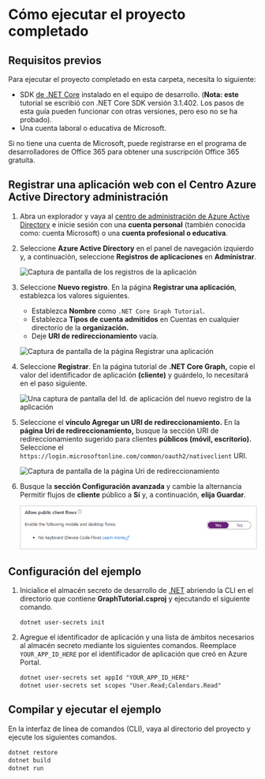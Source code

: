 # <a name="how-to-run-the-completed-project"></a>Cómo ejecutar el proyecto completado

## <a name="prerequisites"></a>Requisitos previos

Para ejecutar el proyecto completado en esta carpeta, necesita lo siguiente:

- SDK [de .NET Core](https://dotnet.microsoft.com/download) instalado en el equipo de desarrollo. (**Nota: este** tutorial se escribió con .NET Core SDK versión 3.1.402. Los pasos de esta guía pueden funcionar con otras versiones, pero eso no se ha probado).
- Una cuenta laboral o educativa de Microsoft.

Si no tiene una cuenta de [](https://developer.microsoft.com/office/dev-program) Microsoft, puede registrarse en el programa de desarrolladores de Office 365 para obtener una suscripción Office 365 gratuita.

## <a name="register-a-web-application-with-the-azure-active-directory-admin-center"></a>Registrar una aplicación web con el Centro Azure Active Directory administración

1. Abra un explorador y vaya al [centro de administración de Azure Active Directory](https://aad.portal.azure.com) e inicie sesión con una **cuenta personal** (también conocida como: cuenta Microsoft) o una **cuenta profesional o educativa**.

1. Seleccione **Azure Active Directory** en el panel de navegación izquierdo y, a continuación, seleccione **Registros de aplicaciones** en **Administrar**.

    ![Captura de pantalla de los registros de la aplicación ](/tutorial/images/aad-portal-app-registrations.png)

1. Seleccione **Nuevo registro**. En la página **Registrar una aplicación**, establezca los valores siguientes.

    - Establezca **Nombre** como `.NET Core Graph Tutorial`.
    - Establezca **Tipos de cuenta admitidos** en Cuentas en cualquier directorio de la **organización.**
    - Deje **URI de redireccionamiento** vacía.

    ![Captura de pantalla de la página Registrar una aplicación](/tutorial/images/aad-register-an-app.png)

1. Seleccione **Registrar**. En la página tutorial de **.NET Core Graph,** copie el valor del identificador de aplicación **(cliente)** y guárdelo, lo necesitará en el paso siguiente.

    ![Una captura de pantalla del Id. de aplicación del nuevo registro de la aplicación](/tutorial/images/aad-application-id.png)

1. Seleccione el **vínculo Agregar un URI de redireccionamiento.** En la **página Uri de redireccionamiento,** busque la sección URI de redireccionamiento sugerido para clientes **públicos (móvil, escritorio).** Seleccione el `https://login.microsoftonline.com/common/oauth2/nativeclient` URI.

    ![Captura de pantalla de la página Uri de redireccionamiento](/tutorial/images/aad-redirect-uris.png)

1. Busque la **sección Configuración avanzada** y cambie la alternancia Permitir flujos de **cliente** público a **Sí** y, a continuación, **elija Guardar**.

    ![Captura de pantalla de la sección Tipo de cliente predeterminado](/tutorial/images/aad-default-client-type.png)

## <a name="configure-the-sample"></a>Configuración del ejemplo

1. Inicialice el almacén secreto de desarrollo de [.NET](https://docs.microsoft.com/aspnet/core/security/app-secrets) abriendo la CLI en el directorio que contiene **GraphTutorial.csproj** y ejecutando el siguiente comando.

    ```Shell
    dotnet user-secrets init
    ```

1. Agregue el identificador de aplicación y una lista de ámbitos necesarios al almacén secreto mediante los siguientes comandos. Reemplace `YOUR_APP_ID_HERE` por el identificador de aplicación que creó en Azure Portal.

    ```Shell
    dotnet user-secrets set appId "YOUR_APP_ID_HERE"
    dotnet user-secrets set scopes "User.Read;Calendars.Read"
    ```

## <a name="build-and-run-the-sample"></a>Compilar y ejecutar el ejemplo

En la interfaz de línea de comandos (CLI), vaya al directorio del proyecto y ejecute los siguientes comandos.

```Shell
dotnet restore
dotnet build
dotnet run
```
